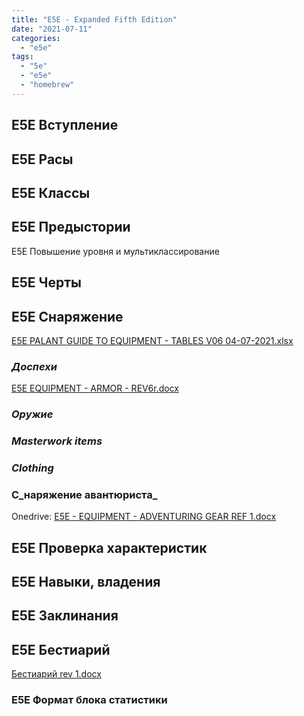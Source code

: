 ```yaml
---
title: "E5E - Expanded Fifth Edition"
date: "2021-07-11"
categories: 
  - "e5e"
tags: 
  - "5e"
  - "e5e"
  - "homebrew"
---
```


## E5E Вступление

## E5E Расы

## E5E Классы

## E5E Предыстории

E5E Повышение уровня и мультиклассирование

## E5E Черты

## E5E Снаряжение

[E5E PALANT GUIDE TO EQUIPMENT - TABLES V06 04-07-2021.xlsx](https://1drv.ms/x/s!Atcrhwwo1lBA1IsXqjCGpFiI97zKuA?e=0MQX6g)

### _Доспехи_

[E5E EQUIPMENT - ARMOR - REV6r.docx](https://1drv.ms/w/s!Atcrhwwo1lBA1IsTeQXpLLmveSC9JA?e=YWFRVl)

### _Оружие_

### _Masterwork items_

### _Clothing_

### С_наряжение авантюриста_

Onedrive: [E5E - EQUIPMENT - ADVENTURING GEAR REF 1.docx](https://1drv.ms/w/s!Atcrhwwo1lBA1IsRdJSeLyVOgEhQdg?e=Bdy23S)

## E5E Проверка характеристик

## E5E Навыки, владения

## E5E Заклинания

## E5E Бестиарий

[Бестиарий rev 1.docx](https://1drv.ms/w/s!Atcrhwwo1lBA1IsV0_QJEfMR1z1FqA?e=GSO29h)

### E5E Формат блока статистики
